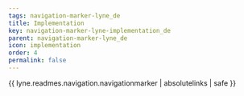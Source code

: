 ```yaml
---
tags: navigation-marker-lyne_de
title: Implementation
key: navigation-marker-lyne-implementation_de
parent: navigation-marker-lyne_de
icon: implementation
order: 4
permalink: false  
---
```

{{ lyne.readmes.navigation.navigationmarker | absolutelinks | safe }}


